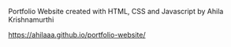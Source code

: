 Portfolio Website created with HTML, CSS and Javascript by Ahila Krishnamurthi

https://ahilaaa.github.io/portfolio-website/

